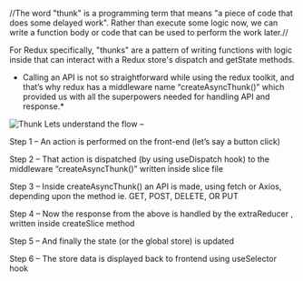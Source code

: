 //The word "thunk" is a programming term that means "a piece of code that does some delayed work". 
Rather than execute some logic now, we can write a function body or code that can be used to perform the work later.//


For Redux specifically, "thunks" are a pattern of writing functions with logic inside that can interact with a Redux store's dispatch and getState methods.

* Calling an API is not so straightforward while using the redux toolkit, and that’s why redux has a middleware name “createAsyncThunk()” which provided us with all the superpowers needed for handling API and response.*
  
 


![Thunk](https://github.com/VinodChoudhary12/MERN/assets/140074392/6a605c81-0bf8-4068-a913-aee881ebf300)
Lets understand the flow –

Step 1 – An action is performed on the front-end (let’s say a button click)

Step 2 – That action is dispatched (by using useDispatch hook) to the middleware “createAsyncThunk()” written inside slice file

Step 3 – Inside createAsyncThunk() an API is made, using fetch or Axios, depending upon the method ie. GET, POST, DELETE, OR PUT

Step 4 – Now the response from the above is handled by the extraReducer , written inside createSlice method

Step 5 – And finally the state (or the global store) is updated

Step 6 – The store data is displayed back to frontend using useSelector hook
